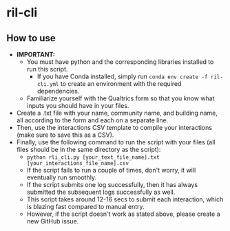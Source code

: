 # ril-cli

## How to use

* **IMPORTANT:**
    * You must have python and the corresponding libraries installed to run this script.
        * If you have Conda installed, simply run ```conda env create -f ril-cli.yml``` to create an environment with
          the required dependencies.
    * Familiarize yourself with the Qualtrics form so that you know what inputs you should have in your files.
* Create a .txt file with your name, community name, and building name, all according to the form and each on a separate
  line.
* Then, use the interactions CSV template to compile your interactions (make sure to save this as a CSV).
* Finally, use the following command to run the script with your files (all files should be in the same directory as the
  script):
    * ```python rli_cli.py [your_text_file_name].txt [your_interactions_file_name].csv```
    * If the script fails to run a couple of times, don't worry, it will eventually run smoothly.
    * If the script submits one log successfully, then it has always submitted the subsequent logs successfully as well.
    * This script takes around 12-16 secs to submit each interaction, which is blazing fast compared to manual entry.
    * However, if the script doesn't work as stated above, please create a new GitHub issue.